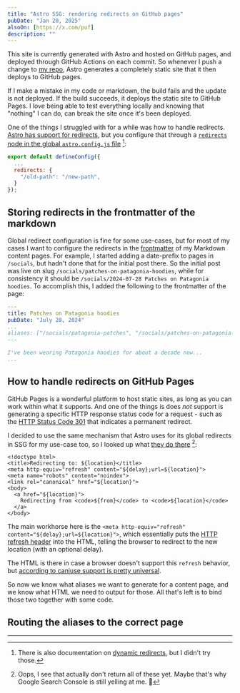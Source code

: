 ```yaml
---
title: "Astro SSG: rendering redirects on GitHub pages"
pubDate: "Jan 20, 2025"
alsoOn: [https://x.com/puf]
description: ""
---
```


This site is currently generated with Astro and hosted on GitHub pages,  and deployed through GitHub Actions on each commit. So whenever I push a change to [my repo](), Astro generates a completely static site that it then deploys to GitHub pages.

If I make a mistake in my code or markdown, the build fails and the update is not deployed. If the build succeeds, it deploys the static site to GitHub Pages. I *love* being able to test everything locally and knowing that "nothing" I can do, can break the site once it's been deployed.

One of the things I struggled with for a while was how to handle redirects. [Astro has support for redirects](https://docs.astro.build/en/guides/routing/#redirects), but you configure that through a [`redirects` node in the global `astro.config.js` file](https://docs.astro.build/en/reference/configuration-reference/#redirects) [^1]:
```js
export default defineConfig({
  ...
  redirects: {
    "/old-path": "/new-path",
  }
});
```

## Storing redirects in the frontmatter of the markdown

Global redirect configuration is fine for some use-cases, but for most of my cases I want to configure the redirects in the [frontmatter](https://dev.to/dailydevtips1/what-exactly-is-frontmatter-123g) of my Markdown content pages. For example, I started adding a date-prefix to pages in `/socials`, but hadn't done that for the initial post there. So the initial post was live on slug `/socials/patches-on-patagonia-hoodies`, while for consistency it should be `/socials/2024-07-28 Patches on Patagonia hoodies`. To accomplish this, I added the following to the frontmatter of the page:

```yaml
---
title: Patches on Patagonia hoodies
pubDate: "July 28, 2024"
...
aliases: ["/socials/patagonia-patches", "/socials/patches-on-patagonia-hoodies"]
---

I've been wearing Patagonia hoodies for about a decade now...
...
```

## How to handle redirects on GitHub Pages

GitHub Pages is a wonderful platform to host static sites, as long as you can work within what it supports. And one of the things is does *not* support is generating a specific HTTP response status code for a request - such as the [HTTP Status Code 301](https://developer.mozilla.org/en-US/docs/Web/HTTP/Status/301) that indicates a permanent redirect.

I decided to use the same mechanism that Astro uses for its global redirects in SSG for my use-case too, so I looked up what [they do there](https://github.com/withastro/astro/blob/ebe2aa95c7f4a6559cec8b82d155da34a57bdd53/packages/astro/src/core/routing/3xx.ts#L11-L19) [^2]:
```tsx
<!doctype html>
<title>Redirecting to: ${location}</title>
<meta http-equiv="refresh" content="${delay};url=${location}">
<meta name="robots" content="noindex">
<link rel="canonical" href="${location}">
<body>
  <a href="${location}">
    Redirecting from <code>${from}</code> to <code>${location}</code>
  </a>
</body>
```

The main workhorse here is the `<meta http-equiv="refresh" content="${delay};url=${location}">`, which essentially puts the [HTTP refresh header](https://developer.mozilla.org/en-US/docs/Web/HTTP/Headers/Refresh) into the HTML, telling the browser to redirect to the new location (with an optional delay).

The HTML is there in case a browser doesn't support this `refresh` behavior, but [according to caniuse support is pretty universal](https://caniuse.com/mdn-html_elements_meta_http-equiv_refresh).

So now we know what aliases we want to generate for a content page, and we know what HTML we need to output for those. All that's left is to bind those two together with some code.


## Routing the aliases to the correct page



---


[^1]: There is also documentation on [dynamic redirects](https://docs.astro.build/en/guides/routing/#dynamic-redirects), but I didn't try those.
[^2]: Oops, I see that actually don't return all of these yet. Maybe that's why Google Search Console is still yelling at me. 🤔